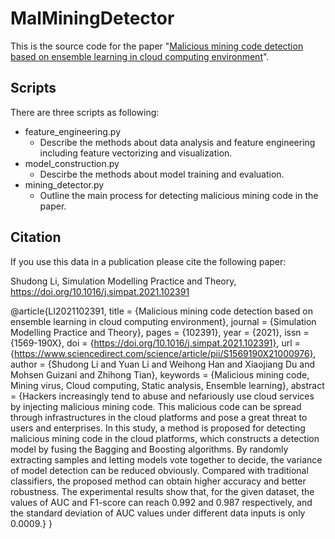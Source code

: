 # MalMiningDetector
This is the source code for the paper "[Malicious mining code detection based on ensemble learning in cloud computing environment](https://authors.elsevier.com/c/1ddLb,ZhUEWLaG)".

## Scripts

There are three scripts as following:

- feature_engineering.py
  - Describe the methods about data analysis and feature engineering including feature vectorizing and visualization.
- model_construction.py
  - Descirbe the methods about model training and evaluation.
- mining_detector.py
  - Outline the main process for detecting malicious mining code in the paper.

## Citation

If you use this data in a publication please cite the following paper:

 Shudong Li, Simulation Modelling Practice and Theory, https://doi.org/10.1016/j.simpat.2021.102391
 
 @article{LI2021102391,
title = {Malicious mining code detection based on ensemble learning in cloud computing environment},
journal = {Simulation Modelling Practice and Theory},
pages = {102391},
year = {2021},
issn = {1569-190X},
doi = {https://doi.org/10.1016/j.simpat.2021.102391},
url = {https://www.sciencedirect.com/science/article/pii/S1569190X21000976},
author = {Shudong Li and Yuan Li and Weihong Han and Xiaojiang Du and Mohsen Guizani and Zhihong Tian},
keywords = {Malicious mining code, Mining virus, Cloud computing, Static analysis, Ensemble learning},
abstract = {Hackers increasingly tend to abuse and nefariously use cloud services by injecting malicious mining code. This malicious code can be spread through infrastructures in the cloud platforms and pose a great threat to users and enterprises. In this study, a method is proposed for detecting malicious mining code in the cloud platforms, which constructs a detection model by fusing the Bagging and Boosting algorithms. By randomly extracting samples and letting models vote together to decide, the variance of model detection can be reduced obviously. Compared with traditional classifiers, the proposed method can obtain higher accuracy and better robustness. The experimental results show that, for the given dataset, the values of AUC and F1-score can reach 0.992 and 0.987 respectively, and the standard deviation of AUC values under different data inputs is only 0.0009.}
}
